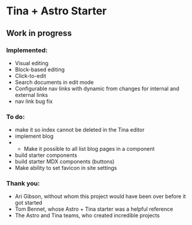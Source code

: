 # Tina + Astro Starter
## Work in progress

### Implemented:
- Visual editing
- Block-based editing
- Click-to-edit
- Search documents in edit mode
- Configurable nav links with dynamic from changes for internal and external links
- nav link bug fix

### To do:
- make it so index cannot be deleted in the Tina editor
- implement blog
- - Make it possible to all list blog pages in a component
- build starter components
- build starter MDX components (buttons)
- Make ability to set favicon in site settings

### Thank you:
- Ari Gibson, without whom this project would have been over before it got started
- Tom Bennet, whose Astro + Tina starter was a helpful reference
- The Astro and Tina teams, who created incredible projects
